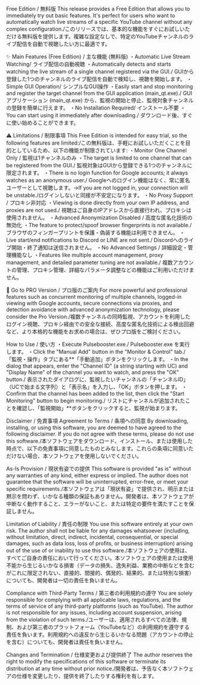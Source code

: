 Free Edition / 無料版
This release provides a Free Edition that allows you to immediately try out basic features. It's perfect for users who want to automatically watch live streams of a specific YouTube channel without any complex configuration./このリリースでは、基本的な機能をすぐにお試しいただける無料版を提供します。複雑な設定なしで、特定のYouTubeチャンネルのライブ配信を自動で視聴したい方に最適です。

✨ Main Features (Free Edition) / 主な機能 (無料版)
・Automatic Live Stream Watching/ ライブ配信の自動視聴
・Automatically detects and starts watching the live stream of a single channel registered via the GUI./ GUIから登録した1つのチャンネルのライブ配信を自動で検知し、視聴を開始します。
・Simple GUI Operation/ シンプルなGUI操作
・Easily start and stop monitoring and register the target channel from the GUI application (main_qt.exe)./ GUIアプリケーション (main_qt.exe) から、監視の開始と停止、監視対象チャンネルの登録を簡単に行えます。
・No Installation Required/ インストール不要
・You can start using it immediately after downloading./ ダウンロード後、すぐに使い始めることができます。

⚠️ Limitations / 制限事項
This Free Edition is intended for easy trial, so the following features are limited:/この無料版は、手軽にお試しいただくことを目的としているため、以下の機能が制限されています:
・Monitor One Channel Only / 監視は1チャンネルのみ
・The target is limited to one channel that can be registered from the GUI./ 監視対象はGUIから登録できる1つのチャンネルに限定されます。
・There is no login function for Google accounts; it always watches as an anonymous user./ Googleへのログイン機能はなく、常に匿名ユーザーとして視聴します。→If you are not logged in, your connection will be unstable./ログインしないと同接が不安定になります。
・No Proxy Support / プロキシ非対応
・Viewing is done directly from your own IP address, and proxies are not used./ 視聴はご自身のIPアドレスから直接行われ、プロキシは使用されません。
・Advanced Anonymization Disabled / 高度な匿名化技術の無効化
・The feature to protect/spoof browser fingerprints is not available./ ブラウザのフィンガープリントを保護・偽装する機能は利用できません。
・Live start/end notifications to Discord or LINE are not sent./ Discordへのライブ開始・終了通知は送信されません。
・No Advanced Settings / 詳細設定・管理機能なし
・Features like multiple account management, proxy management, and detailed parameter tuning are not available./ 複数アカウントの管理、プロキシ管理、詳細なパラメータ調整などの機能はご利用いただけません。

🚀 Go to PRO Version / プロ版のご案内
For more powerful and professional features such as concurrent monitoring of multiple channels, logged-in viewing with Google accounts, secure connections via proxies, and detection avoidance with advanced anonymization technology, please consider the Pro Version./複数チャンネルの同時監視、アカウントを利用したログイン視聴、プロキシ経由での安全な接続、高度な匿名化技術による検出回避など、より本格的な機能をお求めの場合は、ぜひプロ版をご検討ください。

How to Use / 使い方
・Execute Pulsebooster.exe./ Pulsebooster.exe を実行します。
・Click the "Manual Add" button in the "Monitor & Control" tab./ 「監視・操作」タブにある**「手動追加」ボタンをクリックします。
・In the dialog that appears, enter the "Channel ID" (a string starting with UC) and "Display Name" of the channel you want to watch, and press the "OK" button./ 表示されたダイアログに、監視したいチャンネルの「チャンネルID」（UCで始まる文字列）と「表示名」を入力し、「OK」ボタンを押します。
・Confirm that the channel has been added to the list, then click the "Start Monitoring" button to begin monitoring./ リストにチャンネルが追加されたことを確認し、「監視開始」**ボタンをクリックすると、監視が始まります。

Disclaimer / 免責事項
Agreement to Terms / 条項への同意
By downloading, installing, or using this software, you are deemed to have agreed to the following disclaimer. If you do not agree with these terms, please do not use this software./本ソフトウェアをダウンロード、インストール、または使用した時点で、以下の免責事項に同意したものとみなします。これらの条項に同意いただけない場合、本ソフトウェアを使用しないでください。

As-Is Provision / 現状有姿での提供
This software is provided "as is" without any warranties of any kind, either express or implied. The author does not guarantee that the software will be uninterrupted, error-free, or meet your specific requirements./本ソフトウェアは「現状有姿」で提供され、明示または黙示を問わず、いかなる種類の保証もありません。開発者は、本ソフトウェアが中断なく動作すること、エラーがないこと、または特定の要件を満たすことを保証しません。

Limitation of Liability / 責任の制限
You use this software entirely at your own risk. The author shall not be liable for any damages whatsoever (including, without limitation, direct, indirect, incidental, consequential, or special damages, such as data loss, loss of profits, or business interruption) arising out of the use of or inability to use this software./本ソフトウェアの使用は、すべてご自身の責任において行ってください。本ソフトウェアの使用または使用不能から生じるいかなる損害（データの損失、逸失利益、業務の中断などを含むがこれに限定されない、直接的、間接的、偶発的、結果的、または特別な損害）についても、開発者は一切の責任を負いません。

Compliance with Third-Party Terms / 第三者の利用規約の遵守
You are solely responsible for complying with all applicable laws, regulations, and the terms of service of any third-party platforms (such as YouTube). The author is not responsible for any issues, including account suspension, arising from the violation of such terms./ユーザーは、適用されるすべての法律、規制、および第三者のプラットフォーム（YouTubeなど）の利用規約を遵守する責任を負います。利用規約への違反から生じるいかなる問題（アカウントの停止を含む）についても、開発者は責任を負いません。

Changes and Termination / 仕様変更および提供終了
The author reserves the right to modify the specifications of this software or terminate its distribution at any time without prior notice./開発者は、予告なく本ソフトウェアの仕様を変更したり、提供を終了したりする権利を有します。
